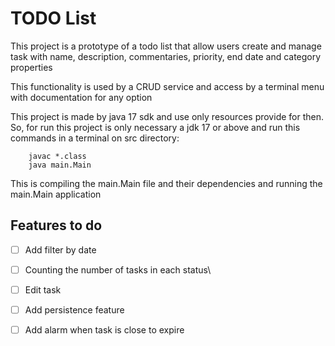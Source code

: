 # TODO List

This project is a prototype of a todo list that
allow users create and manage task with name, 
description, commentaries, priority, end date
and category properties

This functionality is used by a CRUD service and
access by a terminal menu with documentation for 
any option

This project is made by java 17 sdk and use only 
resources provide for then. So, for run this project
is only necessary a jdk 17 or above and run this 
commands in a terminal on src directory:

```
    javac *.class
    java main.Main
```

This is compiling the main.Main file and their dependencies
and running the main.Main application

## Features to do

- [ ] Add filter by date 
- [ ] Counting the number of tasks in each status\
- [ ] Edit task
- [ ] Add persistence feature
- [ ] Add alarm when task is close to expire


